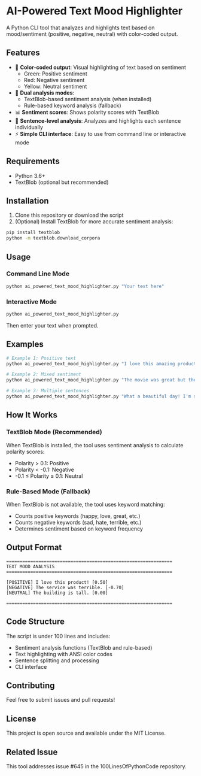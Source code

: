 # AI-Powered Text Mood Highlighter

A Python CLI tool that analyzes and highlights text based on mood/sentiment (positive, negative, neutral) with color-coded output.

## Features

- 🎨 **Color-coded output**: Visual highlighting of text based on sentiment
  - Green: Positive sentiment
  - Red: Negative sentiment
  - Yellow: Neutral sentiment
- 🧠 **Dual analysis modes**:
  - TextBlob-based sentiment analysis (when installed)
  - Rule-based keyword analysis (fallback)
- 📊 **Sentiment scores**: Shows polarity scores with TextBlob
- 📝 **Sentence-level analysis**: Analyzes and highlights each sentence individually
- ⚡ **Simple CLI interface**: Easy to use from command line or interactive mode

## Requirements

- Python 3.6+
- TextBlob (optional but recommended)

## Installation

1. Clone this repository or download the script
2. (Optional) Install TextBlob for more accurate sentiment analysis:

```bash
pip install textblob
python -m textblob.download_corpora
```

## Usage

### Command Line Mode

```bash
python ai_powered_text_mood_highlighter.py "Your text here"
```

### Interactive Mode

```bash
python ai_powered_text_mood_highlighter.py
```

Then enter your text when prompted.

## Examples

```bash
# Example 1: Positive text
python ai_powered_text_mood_highlighter.py "I love this amazing product! It's wonderful."

# Example 2: Mixed sentiment
python ai_powered_text_mood_highlighter.py "The movie was great but the ending was disappointing."

# Example 3: Multiple sentences
python ai_powered_text_mood_highlighter.py "What a beautiful day! I'm so happy. Everything is perfect."
```

## How It Works

### TextBlob Mode (Recommended)

When TextBlob is installed, the tool uses sentiment analysis to calculate polarity scores:
- Polarity > 0.1: Positive
- Polarity < -0.1: Negative
- -0.1 ≤ Polarity ≤ 0.1: Neutral

### Rule-Based Mode (Fallback)

When TextBlob is not available, the tool uses keyword matching:
- Counts positive keywords (happy, love, great, etc.)
- Counts negative keywords (sad, hate, terrible, etc.)
- Determines sentiment based on keyword frequency

## Output Format

```
==============================================================
TEXT MOOD ANALYSIS
==============================================================

[POSITIVE] I love this product! [0.50]
[NEGATIVE] The service was terrible. [-0.70]
[NEUTRAL] The building is tall. [0.00]

==============================================================
```

## Code Structure

The script is under 100 lines and includes:
- Sentiment analysis functions (TextBlob and rule-based)
- Text highlighting with ANSI color codes
- Sentence splitting and processing
- CLI interface

## Contributing

Feel free to submit issues and pull requests!

## License

This project is open source and available under the MIT License.

## Related Issue

This tool addresses issue #645 in the 100LinesOfPythonCode repository.
